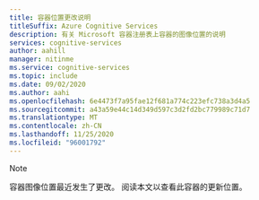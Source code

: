 ```yaml
---
title: 容器位置更改说明
titleSuffix: Azure Cognitive Services
description: 有关 Microsoft 容器注册表上容器的图像位置的说明
services: cognitive-services
author: aahill
manager: nitinme
ms.service: cognitive-services
ms.topic: include
ms.date: 09/02/2020
ms.author: aahi
ms.openlocfilehash: 6e4473f7a95fae12f681a774c223efc738a3d4a5
ms.sourcegitcommit: a43a59e44c14d349d597c3d2fd2bc779989c71d7
ms.translationtype: MT
ms.contentlocale: zh-CN
ms.lasthandoff: 11/25/2020
ms.locfileid: "96001792"
---
```

> [!NOTE]
> 容器图像位置最近发生了更改。 阅读本文以查看此容器的更新位置。